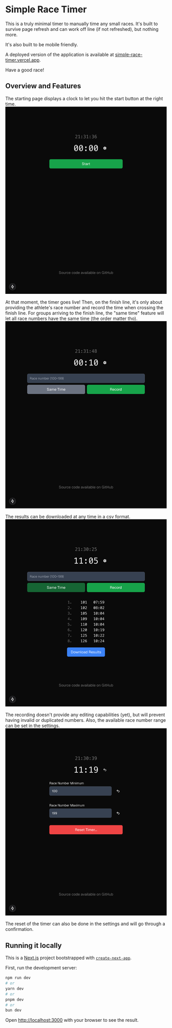 # Simple Race Timer

This is a truly minimal timer to manually time any small races. 
It's built to survive page refresh and can work off line (if not refreshed), but nothing more.

It's also built to be mobile friendly.

A deployed version of the application is available at [simple-race-timer.vercel.app](https://simple-race-timer.vercel.app/).

Have a good race!

## Overview and Features

The starting page displays a clock to let you hit the start button at the right time.
![The starting page](images/home.png)

At that moment, the timer goes live! 
Then, on the finish line, it's only about providing the athlete's race number and record the time when crossing the finish line. 
For groups arriving to the finish line, the "same time" feature will let all race numbers have the same time (the order matter tho).
![Saving times with race numbers](images/record.png)

The results can be downloaded at any time in a csv format.
![Seeing all results](images/results.png)

The recording doesn't provide any editing capabilities (yet), but will prevent having invalid or duplicated numbers. 
Also, the available race number range can be set in the settings.
![Settings](images/settings.png)

The reset of the timer can also be done in the settings and will go through a confirmation.

## Running it locally

This is a [Next.js](https://nextjs.org) project bootstrapped with [`create-next-app`](https://nextjs.org/docs/app/api-reference/cli/create-next-app).

First, run the development server:

```bash
npm run dev
# or
yarn dev
# or
pnpm dev
# or
bun dev
```

Open [http://localhost:3000](http://localhost:3000) with your browser to see the result.

